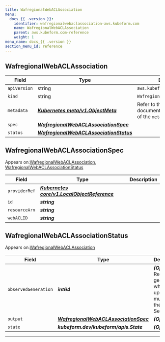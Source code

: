 ```yaml
---
title: WafregionalWebACLAssociation
menu:
  docs_{{ .version }}:
    identifier: wafregionalwebaclassociation-aws.kubeform.com
    name: WafregionalWebACLAssociation
    parent: aws.kubeform.com-reference
    weight: 1
menu_name: docs_{{ .version }}
section_menu_id: reference
---
```


## WafregionalWebACLAssociation
| Field | Type | Description |
| ------ | ----- | ----------- |
| `apiVersion` | string | `aws.kubeform.com/v1alpha1` |
|    `kind` | string | `WafregionalWebACLAssociation` |
| `metadata` | ***[Kubernetes meta/v1.ObjectMeta](https://kubernetes.io/docs/reference/generated/kubernetes-api/v1.13/#objectmeta-v1-meta)***|Refer to the Kubernetes API documentation for the fields of the `metadata` field.|
| `spec` | ***[WafregionalWebACLAssociationSpec](#WafregionalWebACLAssociationSpec)***||
| `status` | ***[WafregionalWebACLAssociationStatus](#WafregionalWebACLAssociationStatus)***||
## WafregionalWebACLAssociationSpec

Appears on:[WafregionalWebACLAssociation](#WafregionalWebACLAssociation), [WafregionalWebACLAssociationStatus](#WafregionalWebACLAssociationStatus)

| Field | Type | Description |
| ------ | ----- | ----------- |
| `providerRef` | ***[Kubernetes core/v1.LocalObjectReference](https://kubernetes.io/docs/reference/generated/kubernetes-api/v1.13/#localobjectreference-v1-core)***||
| `id` | ***string***||
| `resourceArn` | ***string***||
| `webACLID` | ***string***||
## WafregionalWebACLAssociationStatus

Appears on:[WafregionalWebACLAssociation](#WafregionalWebACLAssociation)

| Field | Type | Description |
| ------ | ----- | ----------- |
| `observedGeneration` | ***int64***| ***(Optional)*** Resource generation, which is updated on mutation by the API Server.|
| `output` | ***[WafregionalWebACLAssociationSpec](#WafregionalWebACLAssociationSpec)***| ***(Optional)*** |
| `state` | ***kubeform.dev/kubeform/apis.State***| ***(Optional)*** |
---
